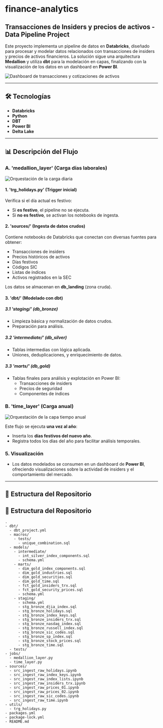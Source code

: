 # finance-analytics

## Transacciones de Insiders y precios de activos - Data Pipeline Project

Este proyecto implementa un pipeline de datos en **Databricks**, diseñado para procesar y modelar datos relacionados con transacciones de insiders y precios de activos financieros. La solución sigue una arquitectura **Medallion** y utiliza **dbt** para la modelación en capas, finalizando con la visualización de los datos en un dashboard en **Power BI**.

![Dashboard de transacciones y cotizaciones de activos](https://imgur.com/MwP0ve5)

---

## 🛠️ Tecnologías

- **Databricks**
- **Python**
- **DBT**
- **Power BI**
- **Delta Lake**

---

## 📊 Descripción del Flujo

### A. 'medallion_layer' (Carga días laborales)

![Orquestación de la carga diaria](https://imgur.com/Hzx4PRz)

#### 1. 'trg_holidays.py' (Trigger inicial)
Verifica si el día actual es festivo:
- Si **es festivo**, el pipeline no se ejecuta.
- Si **no es festivo**, se activan los notebooks de ingesta.

#### 2. 'sources/' (Ingesta de datos crudos)
Contiene notebooks de Databricks que conectan con diversas fuentes para obtener:
- Transacciones de insiders
- Precios históricos de activos
- Días festivos
- Códigos SIC
- Listas de índices
- Activos registrados en la SEC

Los datos se almacenan en **db_landing** (zona cruda).

#### 3. 'dbt/' (Modelado con dbt)

##### 3.1 'staging/' (db_bronze)
- Limpieza básica y normalización de datos crudos.
- Preparación para análisis.

##### 3.2 'intermediate/' (db_silver)
- Tablas intermedias con lógica aplicada.
- Uniones, deduplicaciones, y enriquecimiento de datos.

##### 3.3 'marts/' (db_gold)
- Tablas finales para análisis y explotación en Power BI:
  - Transacciones de insiders
  - Precios de seguridad
  - Componentes de índices

### B. 'time_layer' (Carga anual)

![Orquestación de la capa tiempo anual](https://imgur.com/knJjoPy)

Este flujo se ejecuta **una vez al año**:
- Inserta los **días festivos del nuevo año**.
- Registra todos los días del año para facilitar análisis temporales.

### 5. Visualización
- Los datos modelados se consumen en un dashboard de **Power BI**, ofreciendo visualizaciones sobre la actividad de insiders y el comportamiento del mercado.

---

## 📁 Estructura del Repositorio

## 📁 Estructura del Repositorio

```text
.
- dbt/
  - dbt_project.yml
  - macros/
    - tests/
      - unique_combination.sql
  - models/
    - intermediate/
      - int_silver_index_components.sql
      - schema.yml
    - marts/
      - dim_gold_index_components.sql
      - dim_gold_industries.sql
      - dim_gold_securities.sql
      - dim_gold_time.sql
      - fct_gold_insiders_trx.sql
      - fct_gold_security_prices.sql
      - schema.yml
    - staging/
      - schema.yml
      - stg_bronze_djia_index.sql
      - stg_bronze_holidays.sql
      - stg_bronze_index_keys.sql
      - stg_bronze_insiders_trx.sql
      - stg_bronze_nasdaq_index.sql
      - stg_bronze_russell_index.sql
      - stg_bronze_sic_codes.sql
      - stg_bronze_sp_index.sql
      - stg_bronze_stock_prices.sql
      - stg_bronze_time.sql
  - tests/
- jobs/
  - medallion_layer.py
  - time_layer.py
- sources/
  - src_ingest_raw_holidays.ipynb
  - src_ingest_raw_index_keys.ipynb
  - src_ingest_raw_index_lists.ipynb
  - src_ingest_raw_insiders_trx.ipynb
  - src_ingest_raw_prices_01.ipynb
  - src_ingest_raw_prices_02.ipynb
  - src_ingest_raw_sic_codes.ipynb
  - src_ingest_raw_time.ipynb
- utils/
  - trg_holidays.py
- packages.yml
- package-lock.yml
- README.md
